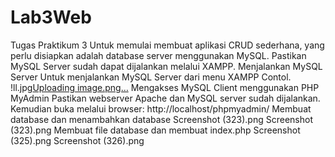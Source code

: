 # Lab3Web
Tugas Praktikum 3
Untuk memulai membuat aplikasi CRUD sederhana, yang perlu disiapkan adalah database server
menggunakan MySQL. Pastikan MySQL Server sudah dapat dijalankan melalui XAMPP.
Menjalankan MySQL Server
Untuk menjalankan MySQL Server dari menu XAMPP Contol.
!ll.jpg[Uploading image.png…]()
Mengakses MySQL Client menggunakan PHP MyAdmin
Pastikan webserver Apache dan MySQL server sudah dijalankan. Kemudian buka melalui browser:
http://localhost/phpmyadmin/
Membuat database dan menambahkan database
Screenshot (323).png
Screenshot (323).png
Membuat file database dan membuat index.php
Screenshot (325).png
Screenshot (326).png

